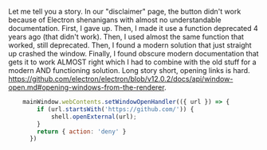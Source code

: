 Let me tell you a story. In our "disclaimer" page, the button didn't work because of Electron shenanigans with almost no understandable documentation. First, I gave up. Then, I made it use a function deprecated 4 years ago (that didn't work). Then, I used almost the same function that worked, still deprecated. Then, I found a modern solution that just straight up crashed the window. Finally, I found obscure modern documentation that gets it to work ALMOST right which I had to combine with the old stuff for a modern AND functioning solution. Long story short, opening links is hard. https://github.com/electron/electron/blob/v12.0.2/docs/api/window-open.md#opening-windows-from-the-renderer.
```js
    mainWindow.webContents.setWindowOpenHandler(({ url }) => {
        if (url.startsWith('https://github.com/')) {
            shell.openExternal(url);
        }
        return { action: 'deny' }
      })
```

